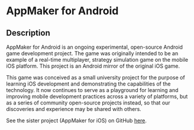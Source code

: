 AppMaker for Android
====================

Description
-----------

AppMaker for Android is an ongoing experimental, open-source Android game development project. The game was originally intended to be an example of a real-time multiplayer, strategy simulation game on the mobile iOS platform. This project is an Android mirror of the original iOS game.

This game was conceived as a small university project for the purpose of learning iOS development and demonstrating the capabilities of the technology. It now continues to serve as a playground for learning and improving mobile development practices across a variety of platforms, but as a series of community open-source projects instead, so that our discoveries and experience may be shared with others.

See the sister project (AppMaker for iOS) on GitHub [here](https://github.com/ttton/AppMakerGame-iOS).
